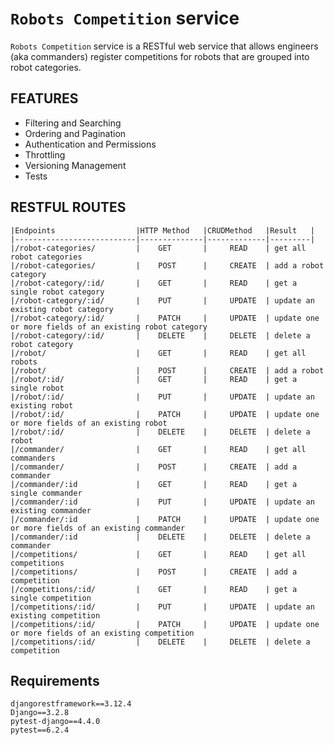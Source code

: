 # `Robots Competition` service

`Robots Competition` service is a RESTful web service that allows engineers (aka commanders) register competitions for robots that are
grouped into robot categories.

## FEATURES
* Filtering and Searching  
* Ordering and Pagination
* Authentication and Permissions
* Throttling
* Versioning Management
* Tests

## RESTFUL ROUTES

```text
|Endpoints                  |HTTP Method   |CRUDMethod   |Result   |
|---------------------------|--------------|-------------|---------|
|/robot-categories/         |    GET       |     READ    | get all robot categories
|/robot-categories/         |    POST      |     CREATE  | add a robot category
|/robot-category/:id/       |    GET       |     READ    | get a single robot category
|/robot-category/:id/       |    PUT       |     UPDATE  | update an existing robot category
|/robot-category/:id/       |    PATCH     |     UPDATE  | update one or more fields of an existing robot category
|/robot-category/:id/       |    DELETE    |     DELETE  | delete a robot category
|/robot/                    |    GET       |     READ    | get all robots
|/robot/                    |    POST      |     CREATE  | add a robot
|/robot/:id/                |    GET       |     READ    | get a single robot
|/robot/:id/                |    PUT       |     UPDATE  | update an existing robot
|/robot/:id/                |    PATCH     |     UPDATE  | update one or more fields of an existing robot
|/robot/:id/                |    DELETE    |     DELETE  | delete a robot
|/commander/                |    GET       |     READ    | get all commanders
|/commander/                |    POST      |     CREATE  | add a commander
|/commander/:id             |    GET       |     READ    | get a single commander
|/commander/:id             |    PUT       |     UPDATE  | update an existing commander
|/commander/:id             |    PATCH     |     UPDATE  | update one or more fields of an existing commander
|/commander/:id             |    DELETE    |     DELETE  | delete a commander
|/competitions/             |    GET       |     READ    | get all competitions
|/competitions/             |    POST      |     CREATE  | add a competition
|/competitions/:id/         |    GET       |     READ    | get a single competition
|/competitions/:id/         |    PUT       |     UPDATE  | update an existing competition
|/competitions/:id/         |    PATCH     |     UPDATE  | update one or more fields of an existing competition
|/competitions/:id/         |    DELETE    |     DELETE  | delete a competition
```

## Requirements

```text
djangorestframework==3.12.4
Django==3.2.8
pytest-django==4.4.0
pytest==6.2.4
```